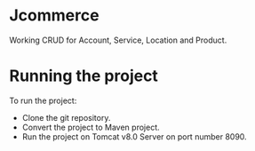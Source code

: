 # Jcommerce
Working CRUD for Account, Service, Location and Product.


# Running the project	
To run the project:

- Clone the git repository.
- Convert the project to Maven project.
- Run the project on Tomcat v8.0 Server on port number 8090.
